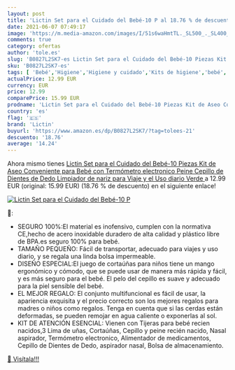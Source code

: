 ```yaml
---
layout: post
title: 'Lictin Set para el Cuidado del Bebé-10 P al 18.76 % de descuento'
date: 2021-06-07 07:49:17
image: 'https://m.media-amazon.com/images/I/51s6waHmtTL._SL500_._SL400_.jpg'
comments: true
category: ofertas
author: 'tole.es'
slug: 'B0827L2SK7-es Lictin Set para el Cuidado del Bebé-10 Piezas Kit de Aseo...'
sku: 'B0827L2SK7-es'
tags: [ 'Bebé','Higiene','Higiene y cuidado','Kits de higiene','bebé','lictin', ]
actualPrice: 12.99 EUR
currency: EUR
price: 12.99
comparePrice: 15.99 EUR
prodname: 'Lictin Set para el Cuidado del Bebé-10 Piezas Kit de Aseo Conveniente para Bebé con Termómetro electronico Peine  Cepillo de Dientes de Dedo  Limpiador de nariz para Viaje y el Uso diario Verde '
country: 'es'
flag: '🇪🇸'
brand: 'Lictin'
buyurl: 'https://www.amazon.es/dp/B0827L2SK7/?tag=tolees-21'
descuento: '18.76'
average: '14.24'
---
```


Ahora mismo tienes [Lictin Set para el Cuidado del Bebé-10 Piezas Kit de Aseo Conveniente para Bebé con Termómetro electronico Peine  Cepillo de Dientes de Dedo  Limpiador de nariz para Viaje y el Uso diario Verde ](https://www.amazon.es/dp/B0827L2SK7/?tag=tolees-21) a 12.99 EUR (original: 15.99 EUR) (18.76 %  de descuento) en el siguiente enlace!

[![Lictin Set para el Cuidado del Bebé-10 P](https://m.media-amazon.com/images/I/51s6waHmtTL._SL500_._SL400_.jpg)](https://www.amazon.es/dp/B0827L2SK7/?tag=tolees-21)

🔎:

- SEGURO 100%:El material es inofensivo, cumplen con la normativa CE,hecho de acero inoxidable duradero de alta calidad y plástico libre de BPA.es seguro 100% para bebé.
- TAMAÑO PEQUEÑO: Fácil de transportar, adecuado para viajes y uso diario, y se regala una linda bolsa impermeable.
- DISEÑO ESPECIAL:El juego de cortaúñas para niños tiene un mango ergonómico y cómodo, que se puede usar de manera más rápida y fácil, y es más seguro para el bebé. El pelo del cepillo es suave y adecuado para la piel sensible del bebé.
- EL MEJOR REGALO: El conjunto multifuncional es fácil de usar, la apariencia exquisita y el precio correcto son los mejores regalos para madres o niños como regalos. Tenga en cuenta que si las cerdas están deformadas, se pueden remojar en agua caliente o exponerlas al sol.
- KIT DE ATENCIÓN ESENCIAL: Vienen con Tijeras para bebé recien nacidos,3 Lima de uñas, Cortaúñas, Cepillo y peine recién nacido, Nasal aspirador, Termómetro electronico, Alimentador de medicamentos, Cepillo de Dientes de Dedo, aspirador nasal, Bolsa de almacenamiento.

[🛒 Visítala!!!](https://www.amazon.es/dp/B0827L2SK7/?tag=tolees-21)
